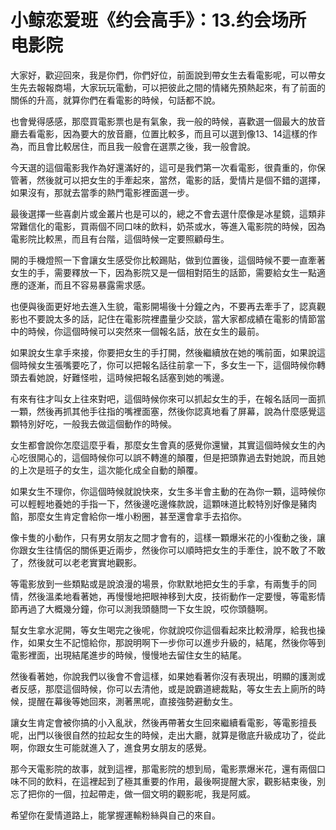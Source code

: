 # 小鲸恋爱班《约会高手》：13.约会场所 电影院

大家好，歡迎回來，我是你們，你們好位，前面說到帶女生去看電影呢，可以帶女生先去報報商場，大家玩玩電動，可以把彼此之間的情緒先預熱起來，有了前面的關係的升高，就算你們在看電影的時候，句話都不說。

也會覺得感感，那麼買電影票也是有氣象，我一般的時候，喜歡選一個最大的放音廳去看電影，因為要大的放音廳，位置比較多，而且可以選到像13、14這樣的作為，而且會比較居住，而且我一般會在選票之後，我一般會說。

今天選的這個電影我作為好還滿好的，這可是我們第一次看電影，很貴重的，你保管著，然後就可以把女生的手牽起來，當然，電影的話，愛情片是個不錯的選擇，如果沒有，那就去當季的熱門電影裡面選一步。

最後選擇一些喜劇片或金叢片也是可以的，總之不會去選什麼像是冰星鏡，這類非常難信化的電影，買兩個不同口味的飲料，奶茶或水，等進入電影院的時候，因為電影院比較黑，而且有台階，這個時候一定要照顧母生。

開的手機燈照一下會讓女生感受你比較踢貼，做到位置後，這個時候不要一直牽著女生的手，需要釋放一下，因為影院又是一個相對陌生的話節，需要給女生一點適應的逐漸，而且不容易暴露需求感。

也便與後面更好地去進入生貌，電影開場後十分鐘之內，不要再去牽手了，認真觀影也不要說太多的話，記住在電影院裡盡量少交談，當大家都成績在電影的情節當中的時候，你這個時候可以突然來一個報名話，放在女生的最前。

如果說女生拿手來接，你要把女生的手打開，然後繼續放在她的嘴前面，如果說這個時候女生張嘴要吃了，你可以把報名話往前拿一下，多女生一下，這個時候你轉頭去看她說，好難怪啦，這時候把報名話塞到她的嘴邊。

有來有往才叫女上往來對吧，這個時候你來可以抓起女生的手，在報名話同一面抓一顆，然後再抓其他手往指的嘴裡面塞，然後你認真地看了屏幕，說為什麼感覺這顆特別好吃，一般我去做這個動作的時候。

女生都會說你怎麼這麼乎看，那麼女生會真的感覺你還蠻，其實這個時候女生的內心吃很開心的，這個時候你可以誤不轉進的顛覆，但是把頭靠過去對她說，而且她的上次是班子的女生，這次能化成全自動的顛覆。

如果女生不理你，你這個時候就說快來，女生多半會主動的在為你一顆，這時候你可以輕輕地養她的手指一下，然後邊吃邊條款說，這顆味道比較特別好像是豬肉餡，那麼女生肯定會給你一堆小粉圈，甚至還會拿手去掐你。

像卡隻的小動作，只有男女朋友之間才會有的，這樣一顆爆米花的小復動之後，讓你跟女生往情侶的關係更近兩步，然後你可以順時把女生的手牽住，說不敢了不敢了，然後就可以老老實實地觀影。

等電影放到一些類點或是說浪漫的場景，你默默地把女生的手拿，有兩隻手的同情，然後溫柔地看著她，再慢慢地把眼神移到大皮，技術動作一定要慢，等電影情節再過了大概幾分鐘，你可以測我頭髓問一下女生說，哎你頭髓啊。

幫女生拿水泥開，等女生喝完之後呢，你就說哎你這個看起來比較滑厚，給我也操作，如果女生不記憶給你，那說明啊下一步你可以進步升級的，結尾，然後你等到電影裡面，出現結尾進步的時候，慢慢地去留住女生的結尾。

然後看著她，你說我們以後會不會這樣，如果她看著你沒有表現出，明顯的護測或者反感，那麼這個時候，你可以去清他，或是說霸道總裁點，等女生去上廁所的時候，提醒在幕後等她回來，測著黑呢，直接強勢避動女生。

讓女生肯定會被你搞的小入亂狀，然後再帶著女生回來繼續看電影，等電影擅長呢，出門以後很自然的拉起女生的時候，走出大廳，就算是徹底升級成功了，從此啊，你跟女生可能就進入了，進食男女朋友的感覺。

那今天電影院的故事，就到這裡，那電影院的想到局，電影票爆米花，還有兩個口味不同的飲料，在這裡起到了極其重要的作用，最後啊提醒大家，觀影結束後，別忘了把你的一個，拉起帶走，做一個文明的觀影呢，我是阿威。

希望你在愛情道路上，能掌握運輸粉絲與自己的來自。